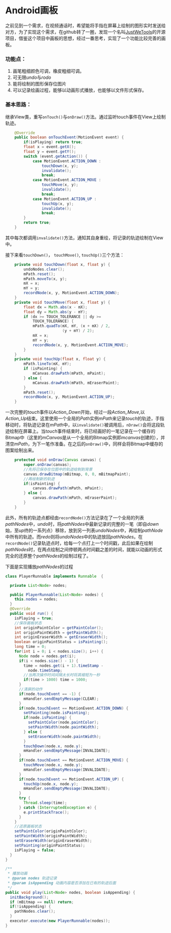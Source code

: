 # Android画板

之前见到一个需求，在视频通话时，希望能将手指在屏幕上绘制的图形实时发送给对方，为了实现这个需求，在github转了一圈，发现一个名叫[JustWeTools](https://github.com/lfkdsk/JustWeTools)的开源项目，借鉴这个项目中画板的思想，经过一番思考，实现了一个功能比较完善的画板。

### 功能点：

1. 画笔粗细颜色可调，橡皮粗细可调。
2. 可无限*undo*与*rodo*
3. 能将绘制的图形保存位图片
4. 可以记录绘画过程，能够以动画形式播放，也能够以文件形式保存。

### 基本思路：

继承View类，重写`onTouch()`与`onDraw()`方法。通过监听touch事件在View上绘制轨迹。

``` java
	@Override
    public boolean onTouchEvent(MotionEvent event) {
        if(isPlaying) return true;
        float x = event.getX();
        float y = event.getY();
        switch (event.getAction()) {
            case MotionEvent.ACTION_DOWN :
                touchDown(x, y);
                invalidate();
                break;
            case MotionEvent.ACTION_MOVE :
                touchMove(x, y);
                invalidate();
                break;
            case MotionEvent.ACTION_UP :
                touchUp(x, y);
                invalidate();
                break;
        }
        return true;
    }
```

其中每次都调用`invalidate()`方法，通知其自身重绘，将记录的轨迹绘制在View中。

接下来看`touchDown()`， `touchMove()`,  `touchUp()`三个方法：

``` java
	private void touchDown(float x, float y) {
        undoNodes.clear();
        mPath.reset();
        mPath.moveTo(x, y);
        mX = x;
        mY = y;
        recordNode(x, y, MotionEvent.ACTION_DOWN);
    }
	private void touchMove(float x, float y) {
        float dx = Math.abs(x - mX);
        float dy = Math.abs(y - mY);
        if (dx >= TOUCH_TOLERANCE || dy >= 
            TOUCH_TOLERANCE) {
            mPath.quadTo(mX, mY, (x + mX) / 2,
                         (y + mY) / 2);
            mX = x;
            mY = y;
            recordNode(x, y, MotionEvent.ACTION_MOVE);
        }
    }
	private void touchUp(float x, float y) {
        mPath.lineTo(mX, mY);
        if (isPainting) {
            mCanvas.drawPath(mPath, mPaint);
        } else {
            mCanvas.drawPath(mPath, mEraserPaint);
        }
        mPath.reset();
        recordNode(x, y, MotionEvent.ACTION_UP);
    }
```

一次完整的*touch*事件以*Action_Down*开始，经过一段*Action_Move*,以*Action_Up*结束。这里使用一个全局的*Path*实例*mPath*来记录*touch*的轨迹，手指移动时，将轨迹记录在*mPath*中，以`invalidate()`被调用后，`nDraw()`会将这段轨迹绘制在屏幕上。当*touch*事件结束时，将已经画好的一笔记录在一个缓存的Bitmap中（这里的*mCanvas*是从一个全局的Bitmap实例即*mcanvas*创建的），并清空*mPath*，为下一笔作准备。在之后的`onDraw()`中，同样会将Bitmap中缓存的图案绘制出来。

``` java
	protected void onDraw(Canvas canvas) {
        super.onDraw(canvas);
        //先将已保存在位图中的轨迹绘制到背景
        canvas.drawBitmap(mBitmap, 0, 0, mBitmapPaint);
        //再绘制新的轨迹
        if(isPainting) {
            canvas.drawPath(mPath, mPaint);
        } else {
            canvas.drawPath(mPath, mEraserPaint);
        }
    }
```

此外，所有的轨迹点都经由`recordNode()`方法记录在了一个全局的列表*pathNodes*中，*undo*时，将*pathNodes*中最新记录的完整的一笔（即自*down*始，至*up*终的一系列点）移除，放到另一列表*undoNodes*中，再绘制*pathNode*中所有的轨迹。而*redo*则将*undoNodes*中的轨迹放回*pathNodes*。在`recordNode()`记录轨迹点时，给每一个点打上一个时间戳，此后如果在绘制*pathNodes*时，在两点绘制之间停顿两点时间戳之差的时间，就能以动画的形式完全的还原整个*pathNodes*的绘制过程了。

下面是实现播放*pathNodes*的过程

``` java
class PlayerRunnable implements Runnable  {

  private List<Node> nodes;

  public PlayerRunnable(List<Node> nodes) {
    this.nodes = nodes;
  }
  @Override
  public void run() {
    isPlaying = true;
    //保存画板状态
    int originPaintColor = getPaintColor();
    int originPaintWidth = getPaintWidth();
    int originEraserWidth = getEraserWidth();
    boolean originPaintStatus = isPainting();
    long time = 0;
    for(int i = 0; i < nodes.size(); i++) {
      Node node = nodes.get(i);
      if(i < nodes.size() - 1) {
        time = nodes.get(i + 1).timeStamp - 
          node.timeStamp;
        //当两次操作时间间隔太长时将其缩短为一秒
        if(time > 1000) time = 1000;
      }
      //清屏的动作
      if(node.touchEvent == -1) {
        mHandler.sendEmptyMessage(CLEAR);
      }
      if(node.touchEvent == MotionEvent.ACTION_DOWN) {
        setPainting(node.isPainting);
        if(node.isPainting) {
          setPaintColor(node.paintColor);
          setPaintWidth(node.paintWidth);
        } else {
          setEraserWidth(node.paintWidth);
        }
        touchDown(node.x, node.y);
        mHandler.sendEmptyMessage(INVALIDATE);
      }
      if(node.touchEvent == MotionEvent.ACTION_MOVE) {
        touchMove(node.x, node.y);
        mHandler.sendEmptyMessage(INVALIDATE);
      }
      if(node.touchEvent == MotionEvent.ACTION_UP) {
        touchUp(node.x, node.y);
        mHandler.sendEmptyMessage(INVALIDATE);
      }
      try {
        Thread.sleep(time);
      } catch (InterruptedException e) {
        e.printStackTrace();
      }
    }
    //还原画板状态
    setPaintColor(originPaintColor);
    setPaintWidth(originPaintWidth);
    setEraserWidth(originEraserWidth);
    setPainting(originPaintStatus);
    isPlaying = false;
  }
}

/**
 * 播放动画
 * @param nodes 轨迹记录
 * @param isAppending 动画内容是否添加在已有的轨迹后面
 */
public void play(List<Node> nodes, boolean isAppending) {
  initBackground();
  if (mBitmap == null) return;
  if(!isAppending) {
    pathNodes.clear();
  }
  executor.execute(new PlayerRunnable(nodes));
}
```

